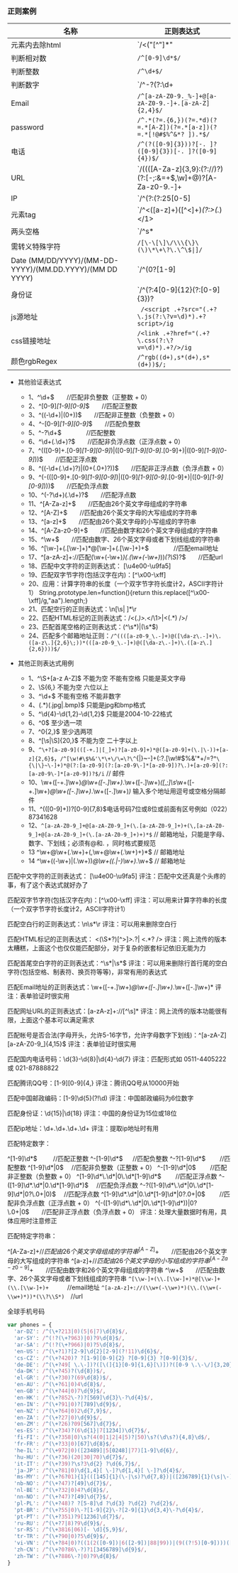 ### 正则案例

|名称|正则表达式|
|----|----|
|元素内去除html|      `/<("[^"]*"|'[^']*'|[^'">])*>/gi`|
|判断相对数|         `/^[0-9]\d*$/`|
|判断整数|          `/^\d+$/`|
|判断数字|            `/^-?(?:\d+|\d{1,3}(?:.\d{3})+)(?:\.)/`|
|Email|              `/^[a-zA-Z0-9._%-]+@[a-zA-Z0-9.-]+.[a-zA-Z]{2,4}$/`|
|password|          `/^.*(?=.{6,})(?=.*d)(?=.*[A-Z])(?=.*[a-z])(?=.*[!@#$%^&*? ]).*$/`|
|电话|               `/^(?([0-9]{3}))?[-. ]?([0-9]{3})[-. ]?([0-9]{4})$/`|
|URL|                `/((([A-Za-z]{3,9}:(?:\/\/)?)(?:[-;:&=\+\$,\w]+@)?[A-Za-z0-9.-]+|(?:www.|[-;:&=\+\$,\w]+@)[A-Za-z0-9.-]+)((?:\/[\+~%\/.\w-_]*)?\??(?:[-\+=&;%@.\w_]*)#?(?:[\w]*))?)/`|
|IP|                 `/^(?:(?:25[0-5]|2[0-4][0-9]|[01]?[0-9][0-9]?).){3}(?:25[0-5]|2[0-4][0-9]|[01]?[0-9][0-9]?)$/`|
|元素tag|           `/^<([a-z]+)([^<]+)*(?:>(.*)</1>|s+/>)$/`
|两头空格|          `/^s*|s*$/g`
|需转义特殊字符|    `/[\-\[\]\/\\\{\}\(\)\*\+\?\.\^\$\|]/`
|Date (MM/DD/YYYY)/(MM-DD-YYYY)/(MM.DD.YYYY)/(MM DD YYYY)|`/^(0?[1-9]|1[012])[- /.](0?[1-9]|[12][0-9]|3[01])[- /.](19|20)?[0-9]{2}$/`|
|身份证|            `/^(?:4[0-9]{12}(?:[0-9]{3})?|5[1-5][0-9]{14}|6(?:011|5[0-9][0-9])[0-9]{12}|3[47][0-9]{13}|3(?:0[0-5]|[68][0-9])[0-9]{11}|(?:2131|1800|35d{3})d{11})$/`|
|js源地址|         ` /<script .+?src="(.+?\.js(?:\?v=\d)*).+?script>/ig`
|css链接地址|        `/<link .+?href="(.+?\.css(?:\?v=\d)*).+?/>/ig`
|颜色rgbRegex|   ` /^rgb((d+),s*(d+),s*(d+))$/;  `


* 其他验证表达式

  - 1、^\d+$　　//匹配非负整数（正整数 + 0）
  - 2、^[0-9]*[1-9][0-9]*$　　//匹配正整数
  - 3、^((-\d+)|(0+))$　　//匹配非正整数（负整数 + 0）
  - 4、^-[0-9]*[1-9][0-9]*$　　//匹配负整数
  - 5、^-?\d+$　　　　//匹配整数
  - 6、^\d+(\.\d+)?$　　//匹配非负浮点数（正浮点数 + 0）
  - 7、^(([0-9]+\.[0-9]*[1-9][0-9]*)|([0-9]*[1-9][0-9]*\.[0-9]+)|([0-9]*[1-9][0-9]*))$　　//匹配正浮点数
  - 8、^((-\d+(\.\d+)?)|(0+(\.0+)?))$　　//匹配非正浮点数（负浮点数 + 0）
  - 9、^(-(([0-9]+\.[0-9]*[1-9][0-9]*)|([0-9]*[1-9][0-9]*\.[0-9]+)|([0-9]*[1-9][0-9]*)))$　　//匹配负浮点数
  - 10、^(-?\d+)(\.\d+)?$　　//匹配浮点数
  - 11、^[A-Za-z]+$　　//匹配由26个英文字母组成的字符串
  - 12、^[A-Z]+$　　//匹配由26个英文字母的大写组成的字符串
  - 13、^[a-z]+$　　//匹配由26个英文字母的小写组成的字符串
  - 14、^[A-Za-z0-9]+$　　//匹配由数字和26个英文字母组成的字符串
  - 15、^\w+$　　//匹配由数字、26个英文字母或者下划线组成的字符串
  - 16、^[\w-]+(\.[\w-]+)*@[\w-]+(\.[\w-]+)+$　　　　//匹配email地址
  - 17、^[a-zA-z]+://匹配(\w+(-\w+)*)(\.(\w+(-\w+)*))*(\?\S*)?$　　//匹配url
  - 18、匹配中文字符的正则表达式： [\u4e00-\u9fa5]
  - 19、匹配双字节字符(包括汉字在内)：[^\x00-\xff]
  - 20、应用：计算字符串的长度（一个双字节字符长度计2，ASCII字符计1）
  String.prototype.len=function(){return this.replace([^\x00-\xff]/g,"aa").length;}
  - 21、匹配空行的正则表达式：\n[\s| ]*\r
  - 22、匹配HTML标记的正则表达式：/<(.*)>.*<\/\1>|<(.*) \/>/
  - 23、匹配首尾空格的正则表达式：(^\s*)|(\s*$)
  - 24、匹配多个邮箱地址正则：`/^((([a-z0-9_\.-]+)@([\da-z\.-]+)\.([a-z\.]{2,6}\;))*(([a-z0-9_\.-]+)@([\da-z\.-]+)\.([a-z\.]{2,6})))$/`

* 其他正则表达式用例

  - 1、^\S+[a-z A-Z]$ 不能为空 不能有空格 只能是英文字母
  - 2、\S{6,} 不能为空 六位以上
  - 3、^\d+$ 不能有空格 不能非数字
  - 4、(.*)(\.jpg|\.bmp)$ 只能是jpg和bmp格式
  - 5、^\d{4}\-\d{1,2}-\d{1,2}$ 只能是2004-10-22格式
  - 6、^0$ 至少选一项
  - 7、^0{2,}$ 至少选两项
  - 8、^[\s|\S]{20,}$ 不能为空 二十字以上
  - 9、`^\+?[a-z0-9](([-+.]|[_]+)?[a-z0-9]+)*@([a-z0-9]+(\.|\-))+[a-z]{2,6}$`，`/^[\w!#\$%&'\*\+\/\=\?\^`\{\|\}~\-]+(:?\.[\w!#\$%&'\*\+\/\=\?\^`\{\|\}~\-]+)*@(?:[a-z0-9](?:[a-z0-9\-]*[a-z0-9])?\.)+[a-z0-9](?:[a-z0-9\-]*[a-z0-9])?$/i`  // 邮件
  - 10、\w+([-+.]\w+)*@\w+([-.]\w+)*\.\w+([-.]\w+)*([,;]\s*\w+([-+.]\w+)*@\w+([-.]\w+)*\.\w+([-.]\w+)*)* 输入多个地址用逗号或空格分隔邮件
  - 11、^(\([0-9]+\))?[0-9]{7,8}$电话号码7位或8位或前面有区号例如（022）87341628
  - 12、`^[a-zA-Z0-9_]+@[a-zA-Z0-9_]+(\.[a-zA-Z0-9_]+)+(\,[a-zA-Z0-9_]+@[a-zA-Z0-9_]+(\.[a-zA-Z0-9_]+)+)*$`   // 邮箱地址，只能是字母、数字、下划线；必须有@和. ，同时格式要规范
  - 13 ^\w+@\w+(\.\w+)+(\,\w+@\w+(\.\w+)+)*$   // 邮箱地址
  - 14 ^\w+((-\w+)|(\.\w+))*\@\w+((\.|-)\w+)*\.\w+$   // 邮箱地址

匹配中文字符的正则表达式： [\u4e00-\u9fa5]
评注：匹配中文还真是个头疼的事，有了这个表达式就好办了

匹配双字节字符(包括汉字在内)：[^\x00-\xff]
评注：可以用来计算字符串的长度（一个双字节字符长度计2，ASCII字符计1）

匹配空白行的正则表达式：\n\s*\r
评注：可以用来删除空白行

匹配HTML标记的正则表达式： <(\S*?)[^>]*>.*?| <.*? />
评注：网上流传的版本太糟糕，上面这个也仅仅能匹配部分，对于复杂的嵌套标记依旧无能为力

匹配首尾空白字符的正则表达式：^\s*|\s*$
评注：可以用来删除行首行尾的空白字符(包括空格、制表符、换页符等等)，非常有用的表达式

匹配Email地址的正则表达式：\w+([-+.]\w+)*@\w+([-.]\w+)*\.\w+([-.]\w+)*
评注：表单验证时很实用

匹配网址URL的正则表达式：[a-zA-z]+://[^\s]*
评注：网上流传的版本功能很有限，上面这个基本可以满足需求

匹配帐号是否合法(字母开头，允许5-16字节，允许字母数字下划线)：^[a-zA-Z][a-zA-Z0-9_]{4,15}$
评注：表单验证时很实用

匹配国内电话号码：\d{3}-\d{8}|\d{4}-\d{7}
评注：匹配形式如 0511-4405222 或 021-87888822

匹配腾讯QQ号：[1-9][0-9]{4,}
评注：腾讯QQ号从10000开始

匹配中国邮政编码：[1-9]\d{5}(?!\d)
评注：中国邮政编码为6位数字

匹配身份证：\d{15}|\d{18}
评注：中国的身份证为15位或18位

匹配ip地址：\d+\.\d+\.\d+\.\d+
评注：提取ip地址时有用

匹配特定数字：

^[1-9]\d*$　 　 //匹配正整数
^-[1-9]\d*$ 　 //匹配负整数
^-?[1-9]\d*$　　 //匹配整数
^[1-9]\d*|0$　 //匹配非负整数（正整数 + 0）
^-[1-9]\d*|0$　　 //匹配非正整数（负整数 + 0）
^[1-9]\d*\.\d*|0\.\d*[1-9]\d*$　　 //匹配正浮点数
^-([1-9]\d*\.\d*|0\.\d*[1-9]\d*)$　 //匹配负浮点数
^-?([1-9]\d*\.\d*|0\.\d*[1-9]\d*|0?\.0+|0)$　 //匹配浮点数
^[1-9]\d*\.\d*|0\.\d*[1-9]\d*|0?\.0+|0$　　 //匹配非负浮点数（正浮点数 + 0）
^(-([1-9]\d*\.\d*|0\.\d*[1-9]\d*))|0?\.0+|0$　　//匹配非正浮点数（负浮点数 + 0）
评注：处理大量数据时有用，具体应用时注意修正

匹配特定字符串：

^[A-Za-z]+$　　//匹配由26个英文字母组成的字符串
^[A-Z]+$　　//匹配由26个英文字母的大写组成的字符串
^[a-z]+$　　//匹配由26个英文字母的小写组成的字符串
^[A-Za-z0-9]+$　　//匹配由数字和26个英文字母组成的字符串
^\w+$　　//匹配由数字、26个英文字母或者下划线组成的字符串
`^[\\w-]+(\\.[\\w-]+)*@[\\w-]+(\\.[\\w-]+)+`　　　//email地址
`^[a-zA-z]+://(\\w+(-\\w+)*)(\\.(\\w+(-\\w+)*))*(\\?\\S*)`　//url

全球手机号码

```js
var phones = {
  'ar-DZ': /^(\+?213|0)(5|6|7)\d{8}$/,
  'ar-SY': /^(!?(\+?963)|0)?9\d{8}$/,
  'ar-SA': /^(!?(\+?966)|0)?5\d{8}$/,
  'en-US': /^(\+?1)?[2-9]\d{2}[2-9](?!11)\d{6}$/,
  'cs-CZ': /^(\+?420)? ?[1-9][0-9]{2} ?[0-9]{3} ?[0-9]{3}$/,
  'de-DE': /^(\+?49[ \.\-])?([\(]{1}[0-9]{1,6}[\)])?([0-9 \.\-\/]{3,20})((x|ext|extension)[ ]?[0-9]{1,4})?$/,
  'da-DK': /^(\+?45)?(\d{8})$/,
  'el-GR': /^(\+?30)?(69\d{8})$/,
  'en-AU': /^(\+?61|0)4\d{8}$/,
  'en-GB': /^(\+?44|0)7\d{9}$/,
  'en-HK': /^(\+?852\-?)?[569]\d{3}\-?\d{4}$/,
  'en-IN': /^(\+?91|0)?[789]\d{9}$/,
  'en-NZ': /^(\+?64|0)2\d{7,9}$/,
  'en-ZA': /^(\+?27|0)\d{9}$/,
  'en-ZM': /^(\+?26)?09[567]\d{7}$/,
  'es-ES': /^(\+?34)?(6\d{1}|7[1234])\d{7}$/,
  'fi-FI': /^(\+?358|0)\s?(4(0|1|2|4|5)?|50)\s?(\d\s?){4,8}\d$/,
  'fr-FR': /^(\+?33|0)[67]\d{8}$/,
  'he-IL': /^(\+972|0)([23489]|5[0248]|77)[1-9]\d{6}/,
  'hu-HU': /^(\+?36)(20|30|70)\d{7}$/,
  'it-IT': /^(\+?39)?\s?3\d{2} ?\d{6,7}$/,
  'ja-JP': /^(\+?81|0)\d{1,4}[ \-]?\d{1,4}[ \-]?\d{4}$/,
  'ms-MY': /^(\+?6?01){1}(([145]{1}(\-|\s)?\d{7,8})|([236789]{1}(\s|\-)?\d{7}))$/,
  'nb-NO': /^(\+?47)?[49]\d{7}$/,
  'nl-BE': /^(\+?32|0)4?\d{8}$/,
  'nn-NO': /^(\+?47)?[49]\d{7}$/,
  'pl-PL': /^(\+?48)? ?[5-8]\d ?\d{3} ?\d{2} ?\d{2}$/,
  'pt-BR': /^(\+?55|0)\-?[1-9]{2}\-?[2-9]{1}\d{3,4}\-?\d{4}$/,
  'pt-PT': /^(\+?351)?9[1236]\d{7}$/,
  'ru-RU': /^(\+?7|8)?9\d{9}$/,
  'sr-RS': /^(\+3816|06)[- \d]{5,9}$/,
  'tr-TR': /^(\+?90|0)?5\d{9}$/,
  'vi-VN': /^(\+?84|0)?((1(2([0-9])|6([2-9])|88|99))|(9((?!5)[0-9])))([0-9]{7})$/,
  'zh-CN': /^(\+?0?86\-?)?1[3456789]\d{9}$/,
  'zh-TW': /^(\+?886\-?|0)?9\d{8}$/
}
```

